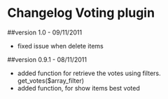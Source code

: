 Changelog Voting plugin 
=========================

##version 1.0 - 09/11/2011

* fixed issue when delete items

##version 0.9.1 - 08/11/2011

* added function for retrieve the votes using filters. get_votes($array_filter)
* added function, for show items best voted 

